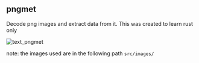 pngmet
---

Decode png images and extract data from it. This was created to learn rust only

![text_pngmet](https://user-images.githubusercontent.com/9313243/235380207-463b5b46-d11a-4a78-b7c7-4c92a5e1253f.gif)

note: the images used are in the following path `src/images/`
